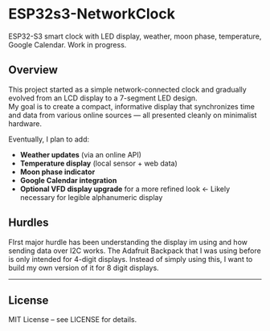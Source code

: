# ESP32s3-NetworkClock
ESP32-S3 smart clock with LED display, weather, moon phase, temperature, Google Calendar. Work in progress.

## Overview  

This project started as a simple network-connected clock and gradually evolved from an LCD display to a 7-segment LED design.  
My goal is to create a compact, informative display that synchronizes time and data from various online sources — all presented cleanly on minimalist hardware.

Eventually, I plan to add:  
- **Weather updates** (via an online API)  
- **Temperature display** (local sensor + web data)  
- **Moon phase indicator**  
- **Google Calendar integration**  
- **Optional VFD display upgrade** for a more refined look <- Likely necessary for legible alphanumeric display

## Hurdles

FIrst major hurdle has been understanding the display im using and how sending data over I2C works. The Adafruit Backpack that I was using before is only intended for 4-digit displays. Instead of simply using this, I want to build my own version of it for 8 digit displays.

---

## License  

MIT License – see LICENSE for details.
